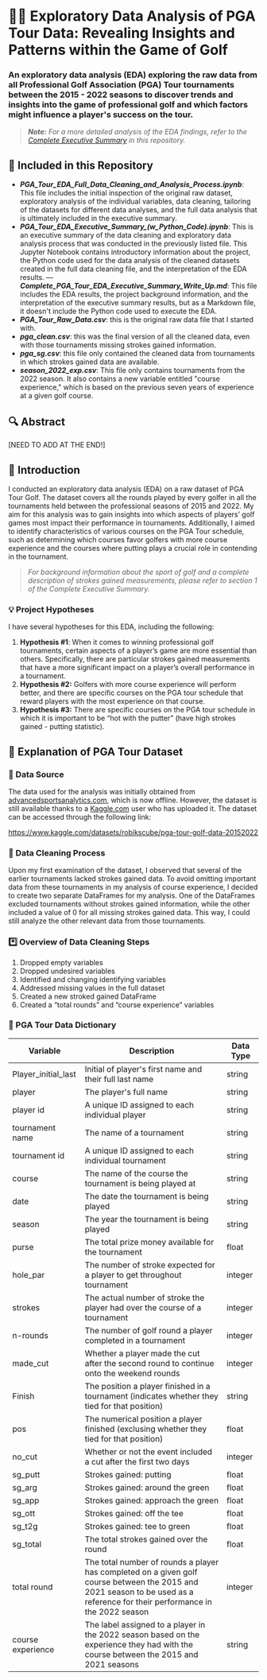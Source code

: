 # 🏌️‍♂️ Exploratory Data Analysis of PGA Tour Data: Revealing Insights and Patterns within the Game of Golf

### An exploratory data analysis (EDA) exploring the raw data from all Professional Golf Association (PGA) Tour tournaments between the 2015 - 2022 seasons to discover trends and insights into the game of professional golf and which factors might influence a player's success on the tour.

> ***Note:** For a more detailed analysis of the EDA findings, refer to the [Complete Executive Summary](Complete_Execitive_Summary_of_PGA_Tour_EDA.md) in this repository.*

## 📂 Included in this Repository

- ***PGA_Tour_EDA_Full_Data_Cleaning_and_Analysis_Process.ipynb***: This file includes the initial inspection of the original raw dataset, exploratory analysis of the individual variables, data cleaning, tailoring of the datasets for different data analyses, and the full data analysis that is ultimately included in the executive summary.
- ***PGA_Tour_EDA_Executive_Summary_(w_Python_Code).ipynb***: This is an executive summary of the data cleaning and exploratory data analysis process that was conducted in the previously listed file. This Jupyter Notebook contains introductory information about the project, the Python code used for the data analysis of the cleaned datasets created in the full data cleaning file, and the interpretation of the EDA results.
—***Complete_PGA_Tour_EDA_Executive_Summary_Write_Up.md***: This file includes the EDA results, the project background information, and the interpretation of the executive summary results, but as a Markdown file, it doesn't include the Python code used to execute the EDA.
- ***PGA_Tour_Raw_Data.csv***: this is the original raw data file that I started with.
- ***pga_clean.csv***: this was the final version of all the cleaned data, even with those tournaments missing strokes gained information.
- ***pga_sg.csv***: this file only contained the cleaned data from tournaments in which strokes gained data are available.
- ***season_2022_exp.csv***: This file only contains tournaments from the 2022 season. It also contains a new variable entitled "course experience," which is based on the previous seven years of experience at a given golf course.

## 🔍 Abstract

[NEED TO ADD AT THE END!]

## 🧭 Introduction

I conducted an exploratory data analysis (EDA) on a raw dataset of PGA Tour Golf. The dataset covers all the rounds played by every golfer in all the tournaments held between the professional seasons of 2015 and 2022. My aim for this analysis was to gain insights into which aspects of players’ golf games most impact their performance in tournaments. Additionally, I aimed to identify characteristics of various courses on the PGA Tour schedule, such as determining which courses favor golfers with more course experience and the courses where putting plays a crucial role in contending in the tournament.

> _For background information about the sport of golf and a complete description of strokes gained measurements, please refer to section 1 of the Complete Executive Summary._

### 💡 Project Hypotheses
I have several hypotheses for this EDA, including the following:

1. **Hypothesis #1**: When it comes to winning professional golf tournaments, certain aspects of a player’s game are more essential than others. Specifically, there are particular strokes gained measurements that have a more significant impact on a player’s overall performance in a tournament.
2. **Hypothesis #2:** Golfers with more course experience will perform better, and there are specific courses on the PGA tour schedule that reward players with the most experience on that course. 
3. **Hypothesis #3:** There are specific courses on the PGA tour schedule in which it is important to be “hot with the putter” (have high strokes gained - putting statistic).

## 🧱 Explanation of PGA Tour Dataset

### 🔗 Data Source

The data used for the analysis was initially obtained from [advancedsportsanalytics.com](http://advancedsportsanalytics.com/), which is now offline. However, the dataset is still available thanks to a [Kaggle.com](http://kaggle.com/) user who has uploaded it. The dataset can be accessed through the following link:

https://www.kaggle.com/datasets/robikscube/pga-tour-golf-data-20152022

### 🧹 Data Cleaning Process

Upon my first examination of the dataset, I observed that several of the earlier tournaments lacked strokes gained data. To avoid omitting important data from these tournaments in my analysis of course experience, I decided to create two separate DataFrames for my analysis. One of the DataFrames excluded tournaments without strokes gained information, while the other included a value of 0 for all missing strokes gained data. This way, I could still analyze the other relevant data from those tournaments.

### *️⃣ Overview of Data Cleaning Steps

1. Dropped empty variables
2. Dropped undesired variables
3. Identified and changing identifying variables
4. Addressed missing values in the full dataset
5. Created a new stroked gained DataFrame
6. Created a “total rounds” and “course experience” variables

### 📘 PGA Tour Data Dictionary

| Variable | Description | Data Type |
| --- | --- | --- |
| Player_initial_last | Initial of player's first name and their full last name | string |
| player | The player's full name | string |
| player id | A unique ID assigned to each individual player | string |
| tournament name | The name of a tournament | string |
| tournament id | A unique ID assigned to each individual tournament | string |
| course | The name of the course the tournament is being played at | string |
| date | The date the tournament is being played | string |
| season | The year the tournament is being played | string |
| purse | The total prize money available for the tournament | float |
| hole_par | The number of stroke expected for a player to get throughout tournament | integer |
| strokes | The actual number of stroke the player had over the course of a tournament | integer |
| n-rounds | The number of golf round a player completed in a tournament | integer |
| made_cut | Whether a player made the cut after the second round to continue onto the weekend rounds | integer |
| Finish | The position a player finished in a tournament (indicates whether they tied for that position) | string |
| pos | The numerical position a player finished (exclusing whether they tied for that position) | float |
| no_cut | Whether or not the event included a cut after the first two days | integer |
| sg_putt | Strokes gained: putting | float |
| sg_arg | Strokes gained: around the green | float |
| sg_app | Strokes gained: approach the green | float |
| sg_ott | Strokes gained: off the tee | float |
| sg_t2g | Strokes gained: tee to green | float |
| sg_total | The total strokes gained over the round | float |
| total round | The total number of rounds a player has completed on a given golf course between the 2015 and 2021 season to be used as a reference for their performance in the 2022 season | integer |
| course experience | The label assigned to a player in the 2022 season based on the experience they had with the course between the 2015 and 2021 seasons | string |


